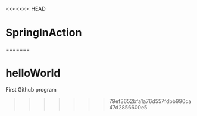 <<<<<<< HEAD
# SpringInAction
=======
# helloWorld
First Github program
>>>>>>> 79ef3652bfa1a76d557fdbb990ca47d2856600e5
